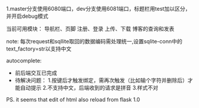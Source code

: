 1.master分支使用6080端口，dev分支使用6081端口，标题栏用test加以区分，并开启debug模式

当前可用模块：
    导航栏、页脚
    注册、登录
    上传、下载
    博客的查询和发表

note:
    每次request和sqllite取回的数据编码需处理统一,设置sqlite-conn中的text_factory=str以支持中文

autocomplete:
- 前后端交互已完成
- 待解决问题：
    1.按键后才触发绑定，需再次触发（比如输个字符并删除后）才能自动提示
    2.不支持中文，后端收到的请求是拼音
    3.样式不对


PS. 
it seems that edit of html also reload from flask 1.0
